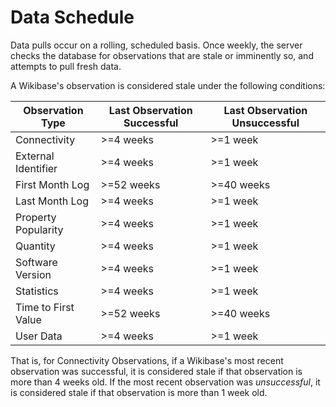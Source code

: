 # Data Schedule

Data pulls occur on a rolling, scheduled basis. Once weekly, the server checks the database for observations that are stale or imminently so, and attempts to pull fresh data.

A Wikibase's observation is considered stale under the following conditions:

| Observation Type    | Last Observation Successful | Last Observation Unsuccessful |
| ------------------- | --------------------------- | ----------------------------- |
| Connectivity        | >=4 weeks                   | >=1 week                      |
| External Identifier | >=4 weeks                   | >=1 week                      |
| First Month Log     | >=52 weeks                  | >=40 weeks                    |
| Last Month Log      | >=4 weeks                   | >=1 week                      |
| Property Popularity | >=4 weeks                   | >=1 week                      |
| Quantity            | >=4 weeks                   | >=1 week                      |
| Software Version    | >=4 weeks                   | >=1 week                      |
| Statistics          | >=4 weeks                   | >=1 week                      |
| Time to First Value | >=52 weeks                  | >=40 weeks                    |
| User Data           | >=4 weeks                   | >=1 week                      |

That is, for Connectivity Observations, if a Wikibase's most recent observation was successful, it is considered stale if that observation is more than 4 weeks old. If the most recent observation was _unsuccessful_, it is considered stale if that observation is more than 1 week old.
